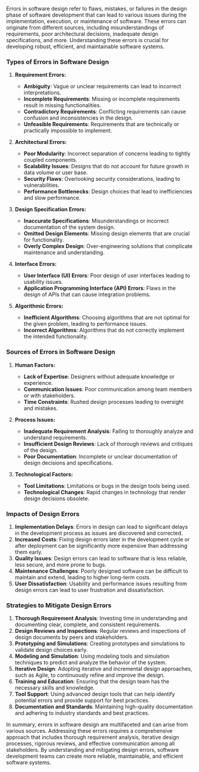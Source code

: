 Errors in software design refer to flaws, mistakes, or failures in the design phase of software development that can lead to various issues during the implementation, execution, or maintenance of software. These errors can originate from different sources, including misunderstandings of requirements, poor architectural decisions, inadequate design specifications, and more. Understanding these errors is crucial for developing robust, efficient, and maintainable software systems.

### Types of Errors in Software Design

1. **Requirement Errors:**
    
    - **Ambiguity**: Vague or unclear requirements can lead to incorrect interpretations.
    - **Incomplete Requirements**: Missing or incomplete requirements result in missing functionalities.
    - **Contradictory Requirements**: Conflicting requirements can cause confusion and inconsistencies in the design.
    - **Unfeasible Requirements**: Requirements that are technically or practically impossible to implement.
2. **Architectural Errors:**
    
    - **Poor Modularity**: Incorrect separation of concerns leading to tightly coupled components.
    - **Scalability Issues**: Designs that do not account for future growth in data volume or user base.
    - **Security Flaws**: Overlooking security considerations, leading to vulnerabilities.
    - **Performance Bottlenecks**: Design choices that lead to inefficiencies and slow performance.
3. **Design Specification Errors:**
    
    - **Inaccurate Specifications**: Misunderstandings or incorrect documentation of the system design.
    - **Omitted Design Elements**: Missing design elements that are crucial for functionality.
    - **Overly Complex Design**: Over-engineering solutions that complicate maintenance and understanding.
4. **Interface Errors:**
    
    - **User Interface (UI) Errors**: Poor design of user interfaces leading to usability issues.
    - **Application Programming Interface (API) Errors**: Flaws in the design of APIs that can cause integration problems.
5. **Algorithmic Errors:**
    
    - **Inefficient Algorithms**: Choosing algorithms that are not optimal for the given problem, leading to performance issues.
    - **Incorrect Algorithms**: Algorithms that do not correctly implement the intended functionality.

### Sources of Errors in Software Design

1. **Human Factors:**
    
    - **Lack of Expertise**: Designers without adequate knowledge or experience.
    - **Communication Issues**: Poor communication among team members or with stakeholders.
    - **Time Constraints**: Rushed design processes leading to oversight and mistakes.
2. **Process Issues:**
    
    - **Inadequate Requirement Analysis**: Failing to thoroughly analyze and understand requirements.
    - **Insufficient Design Reviews**: Lack of thorough reviews and critiques of the design.
    - **Poor Documentation**: Incomplete or unclear documentation of design decisions and specifications.
3. **Technological Factors:**
    
    - **Tool Limitations**: Limitations or bugs in the design tools being used.
    - **Technological Changes**: Rapid changes in technology that render design decisions obsolete.

### Impacts of Design Errors

1. **Implementation Delays**: Errors in design can lead to significant delays in the development process as issues are discovered and corrected.
2. **Increased Costs**: Fixing design errors later in the development cycle or after deployment can be significantly more expensive than addressing them early.
3. **Quality Issues**: Design errors can lead to software that is less reliable, less secure, and more prone to bugs.
4. **Maintenance Challenges**: Poorly designed software can be difficult to maintain and extend, leading to higher long-term costs.
5. **User Dissatisfaction**: Usability and performance issues resulting from design errors can lead to user frustration and dissatisfaction.

### Strategies to Mitigate Design Errors

1. **Thorough Requirement Analysis**: Investing time in understanding and documenting clear, complete, and consistent requirements.
2. **Design Reviews and Inspections**: Regular reviews and inspections of design documents by peers and stakeholders.
3. **Prototyping and Simulations**: Creating prototypes and simulations to validate design choices early.
4. **Modeling and Simulation**: Using modeling tools and simulation techniques to predict and analyze the behavior of the system.
5. **Iterative Design**: Adopting iterative and incremental design approaches, such as Agile, to continuously refine and improve the design.
6. **Training and Education**: Ensuring that the design team has the necessary skills and knowledge.
7. **Tool Support**: Using advanced design tools that can help identify potential errors and provide support for best practices.
8. **Documentation and Standards**: Maintaining high-quality documentation and adhering to industry standards and best practices.

In summary, errors in software design are multifaceted and can arise from various sources. Addressing these errors requires a comprehensive approach that includes thorough requirement analysis, iterative design processes, rigorous reviews, and effective communication among all stakeholders. By understanding and mitigating design errors, software development teams can create more reliable, maintainable, and efficient software systems.